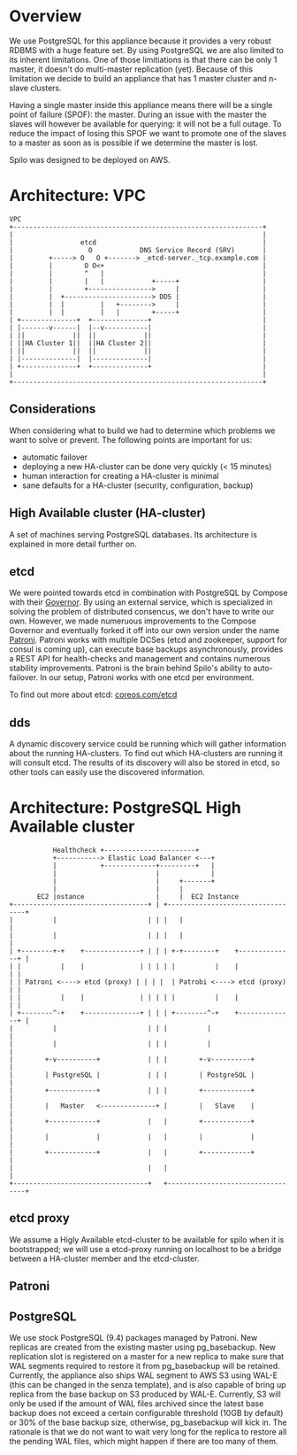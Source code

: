 Overview
========
We use PostgreSQL for this appliance because it provides a very robust RDBMS with a huge feature set. By using PostgreSQL we are also limited to its inherent limitations. One of those limitiations is that there can be only 1 master, it doesn't do multi-master replication (yet). Because of this limitation we decide to build an appliance that has 1 master cluster and n-slave clusters.

Having a single master inside this appliance means there will be a single point of failure (SPOF): the master. During an issue with the master the slaves will however be available for querying: it will not be a full outage. To reduce the impact of losing this SPOF we want to promote one of the slaves to a master as soon as is possible if we determine the master is lost.

Spilo was designed to be deployed on AWS.

Architecture: VPC
=================

	VPC                                                              
	+---------------------------------------------------------------+
	|                                                               |
	|                 etcd                                          |
	|                   O            DNS Service Record (SRV)       |
	|         +-----> O   O +-------> _etcd-server._tcp.example.com |
	|         |        O O<+                                        |
	|         |        ^   |                                        |
	|         |        |   |            +-----+                     |
	|         |        +---------------->     |                     |
	|         |  +----------------------> DDS |                     |
	|         |  |         |   +-------->     |                     |
	|         |  |         |   |        +-----+                     |
	| +--------------+  +--------------+                            |
	| |-------v------|  |--v-----------|                            |
	| ||            ||  ||            ||                            |
	| ||HA Cluster 1||  ||HA Cluster 2||                            |
	| ||            ||  ||            ||                            |
	| |--------------|  |--------------|                            |
	| +--------------+  +--------------+                            |
	|                                                               |
	+---------------------------------------------------------------+

Considerations
--------------
When considering what to build we had to determine which problems we want to solve or prevent.
The following points are important for us:

- automatic failover
- deploying a new HA-cluster can be done very quickly (< 15 minutes)
- human interaction for creating a HA-cluster is minimal
- sane defaults for a HA-cluster (security, configuration, backup)

High Available cluster (HA-cluster)
-----------------
A set of machines serving PostgreSQL databases. Its architecture is explained in more detail further on.

etcd
----
We were pointed towards etcd in combination with PostgreSQL by Compose with their [Governor](https://github.com/compose/governor). By using an external service, which is specialized in solving the problem of distributed consencus, we don't have to write our own. However, we made numeruous improvements to the Compose Governor and eventually forked it off into our own version under the name [Patroni](https://github.com/zalando/patroni). Patroni works with multiple DCSes (etcd and zookeeper, support for consul is coming up), can execute base backups asynchronously, provides a REST API for health-checks and management and contains numerous stability improvements. Patroni is the brain behind Spilo's ability to auto-failover. In our setup, Patroni works with one etcd per environment.

To find out more about etcd: [coreos.com/etcd](https://coreos.com/etcd/)

dds
---
A dynamic discovery service could be running which will gather information about the running HA-clusters. To find out which HA-clusters are running it will consult etcd.
The results of its discovery will also be stored in etcd, so other tools can easily use the discovered information.



Architecture: PostgreSQL High Available cluster
================

			   Healthcheck +-----------------------+                           
			   +-----------> Elastic Load Balancer <---+                       
			   |           +-------------+---------+   |                       
			   |                         |             |                       
			   |                         |     +-------+                       
			   |                         |     |                               
		   EC2 |nstance                  |     |  EC2 Instance                 
	+----------------------------------+ | +----------------------------------+
	|          |                       | | |   |                              |
	|          |                       | | |   |                              |
	| +--------+-+    +--------------+ | | | +-+--------+    +--------------+ |
	| |          |    |              | | | | |          |    |              | |
	| | Patroni <----> etcd (proxy) | | | |  | Patrobi <----> etcd (proxy)  | |
	| |          |    |              | | | | |          |    |              | |
	| +--------^-+    +--------------+ | | | +--------^-+    +--------------+ |
	|          |                       | | |          |                       |
	|          |                       | | |          |                       |
	|        +-v----------+            | | |        +-v----------+            |
	|        | PostgreSQL |            | | |        | PostgreSQL |            |
	|        +------------+            | | |        +------------+            |
	|        |   Master   <--------------+ |        |   Slave    |            |
	|        +------------+            |   |        +------------+            |
	|        |            |            |   |        |            |            |
	|        +------------+            |   |        +------------+            |
	|                                  |   |                                  |
	+----------------------------------+   +----------------------------------+

etcd proxy
----
We assume a Higly Available etcd-cluster to be available for spilo when it is bootstrapped; we will use a etcd-proxy running on localhost to be a bridge between a HA-cluster member and the etcd-cluster.

Patroni
----

PostgreSQL
----
We use stock PostgreSQL (9.4) packages managed by Patroni. New replicas are created from the existing master using pg_basebackup. New replication slot is registered on a master for a new replica to make sure that WAL segments required to restore it from pg_basebackup will be retained. Currently, the appliance also ships WAL segment to AWS S3 using WAL-E (this can be changed in the senza template), and is also capable of bring up replica from the base backup on S3 produced by WAL-E. Currently, S3 will only be used if the amount of WAL files archived since the latest base backup does not exceed a certain configurable threshold (10GB by default) or 30% of the base backup size, otherwise, pg_basebackup will kick in. The rationale is that we do not want to wait very long for the replica to restore all the pending WAL files, which might happen if there are too many of them.


